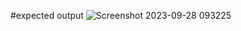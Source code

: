 #expected output
![Screenshot 2023-09-28 093225](https://github.com/sIUzyy/comms-matrix-r/assets/122611993/101e8640-6786-45a3-af82-b7152871a6d2)
